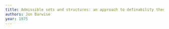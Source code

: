 ```yaml
---
title: Admissible sets and structures: an approach to definability theory
authors: Jon Barwise
year: 1975
---
```


